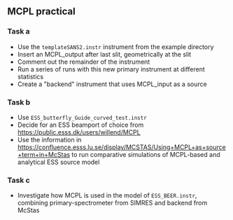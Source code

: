 ## MCPL practical

### Task a
* Use the ```templateSANS2.instr``` instrument from the example directory
* Insert an MCPL_output after last slit, geometrically at the slit
* Comment out the remainder of the instrument
* Run a series of runs with this new primary instrument at different statistics
* Create a "backend" instrument that uses MCPL_input as a source

### Task b
* Use ```ESS_butterfly_Guide_curved_test.instr```
* Decide for an ESS beamport of choice from https://public.esss.dk/users/willend/MCPL
* Use the information in
  https://confluence.esss.lu.se/display/MCSTAS/Using+MCPL+as+source+term+in+McStas
  to run comparative simulations of MCPL-based and analytical ESS
  source model

### Task c
* Investigate how MCPL is used in the model of ```ESS_BEER.instr```, combining
  primary-spectrometer from SIMRES and backend from McStas
